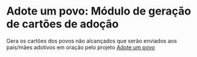 # Adote um povo: Módulo de geração de cartões de adoção

Gera os cartões dos povos não alcançados que serão enviados aos pais/mães adotivos em oração pelo projeto [Adote um povo](https://github.com/malvins-studio/adoteumpovo)
